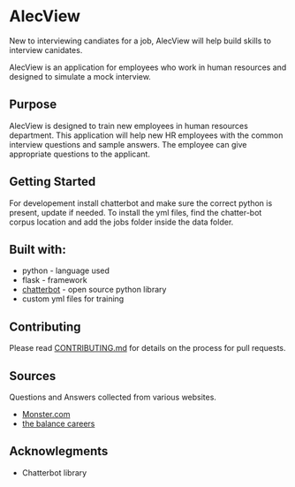 # AlecView 

New to interviewing candiates for a job, AlecView will help build skills to 
interview canidates. 

AlecView is an application for employees who work in human resources and
designed to simulate a mock interview. 

## Purpose 

AlecView is designed to train new employees in human resources department. This application 
will help new HR employees with the common interview questions and sample answers.
The employee can give appropriate questions to the applicant. 

## Getting Started 
For developement install chatterbot and make sure the correct python is present, update if needed. 
To install the yml files, find the chatter-bot corpus location and add the jobs folder inside the data folder.

## Built with:
* python - language used 
* flask - framework
* [chatterbot](https://github.com/gunthercox/ChatterBot) - open source python library
*  custom yml files for training

## Contributing 
Please read [CONTRIBUTING.md](https://github.com/kiwihero/alecView/blob/master/CONTRIBUTING.md) for details on the process for pull requests.

## Sources
Questions and Answers collected from various websites.
* [Monster.com](https://www.monster.com/career-advice/article/top-10-interview-questions-prep)
* [the balance careers](https://www.thebalancecareers.com/worst-interview-answers-2061232)

## Acknowlegments
* Chatterbot library



